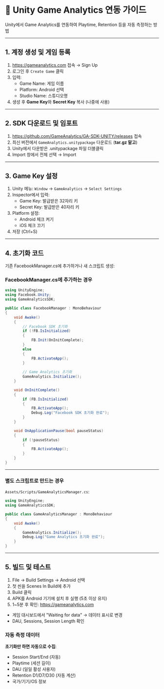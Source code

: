 # 📌 Unity Game Analytics 연동 가이드

Unity에서 Game Analytics를 연동하여 Playtime, Retention 등을 자동 측정하는 방법

---

## 1. 계정 생성 및 게임 등록

1. https://gameanalytics.com 접속 → Sign Up
2. 로그인 후 `Create Game` 클릭
3. 입력:
   - Game Name: 게임 이름
   - Platform: Android 선택
   - Studio Name: 스튜디오명
4. 생성 후 **Game Key**와 **Secret Key** 복사 (나중에 사용)

---

## 2. SDK 다운로드 및 임포트

1. https://github.com/GameAnalytics/GA-SDK-UNITY/releases 접속
2. 최신 버전에서 `GameAnalytics.unitypackage` 다운로드 (**tar.gz 말고**)
3. Unity에서 다운받은 .unitypackage 파일 더블클릭
4. Import 창에서 전체 선택 → Import

---

## 3. Game Key 설정

1. Unity 메뉴: `Window` → `GameAnalytics` → `Select Settings`
2. Inspector에서 입력:
   - Game Key: 발급받은 32자리 키
   - Secret Key: 발급받은 40자리 키
3. Platform 설정:
   - Android 체크 켜기
   - iOS 체크 끄기
4. 저장 (Ctrl+S)

---

## 4. 초기화 코드

기존 FacebookManager.cs에 추가하거나 새 스크립트 생성:

### FacebookManager.cs에 추가하는 경우
```csharp
using UnityEngine;
using Facebook.Unity;
using GameAnalyticsSDK;

public class FacebookManager : MonoBehaviour
{
    void Awake()
    {
        // Facebook SDK 초기화
        if (!FB.IsInitialized)
        {
            FB.Init(OnInitComplete);
        }
        else
        {
            FB.ActivateApp();
        }
        
        // Game Analytics 초기화
        GameAnalytics.Initialize();
    }

    void OnInitComplete()
    {
        if (FB.IsInitialized)
        {
            FB.ActivateApp();
            Debug.Log("Facebook SDK 초기화 완료");
        }
    }

    void OnApplicationPause(bool pauseStatus)
    {
        if (!pauseStatus)
        {
            FB.ActivateApp();
        }
    }
}
```

---

### 별도 스크립트로 만드는 경우
`Assets/Scripts/GameAnalyticsManager.cs`:

```csharp
using UnityEngine;
using GameAnalyticsSDK;

public class GameAnalyticsManager : MonoBehaviour
{
    void Awake()
    {
        GameAnalytics.Initialize();
        Debug.Log("Game Analytics 초기화 완료");
    }
}
```

---

## 5. 빌드 및 테스트

1. File → Build Settings → Android 선택
2. 첫 씬을 Scenes In Build에 추가
3. Build 클릭
4. APK를 Android 기기에 설치 후 실행 (5초 이상 유지)
5. 1~5분 후 확인: https://gameanalytics.com
- 게임 대시보드에서 "Waiting for data" → 데이터 표시로 변경
- DAU, Sessions, Session Length 확인

### 자동 측정 데이터
**초기화만 하면 자동으로 수집**:

- Session Start/End (자동)
- Playtime (세션 길이)
- DAU (일일 활성 사용자)
- Retention D1/D7/D30 (자동 계산)
- 국가/기기/OS 정보
